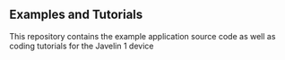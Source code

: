 ## Examples and Tutorials
This repository contains the example application source code as well as coding tutorials for the Javelin 1 device


